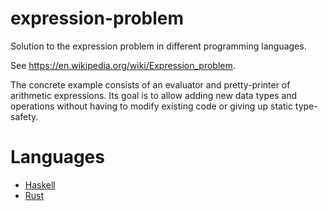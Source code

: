 # expression-problem
Solution to the expression problem in different programming languages.

See https://en.wikipedia.org/wiki/Expression_problem.

The concrete example consists of an evaluator and pretty-printer of arithmetic expressions.
Its goal is to allow adding new data types and operations without having to modify existing code
or giving up static type-safety.

# Languages

* [Haskell](haskell/Main.hs)
* [Rust](rust/main.rs)